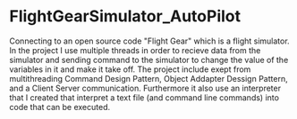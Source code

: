 # FlightGearSimulator_AutoPilot
Connecting to an open source code "Flight Gear" which is a flight simulator.
In the project I use multiple threads in order to recieve data from the simulator and sending command to the simulator to change the value of the variables in it and make it take off.
The project include exept from multithreading Command Design Pattern, Object Addapter Dessign Pattern, and a Client Server communication.
Furthermore it also use an interpreter that I created that interpret a text file (and command line commands) into code that can be executed.
